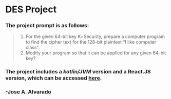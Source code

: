 # DES Project

### The project prompt is as follows:
> 1. For the given 64-bit key K=Security, prepare a computer program to find 
>     the cipher text for the 128-bit plaintext “I like computer class”.
> 2. Modify your program so that it can be applied for any given 64-bit key?

### The project includes a _kotlin/JVM_ version and a React.JS version, which can be accessed [here](http://jaaproductions.tk:1977).
### -Jose A. Alvarado

